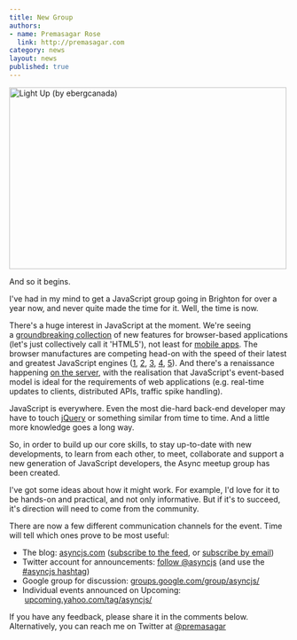 ```yaml
--- 
title: New Group
authors:
- name: Premasagar Rose
  link: http://premasagar.com
category: news
layout: news
published: true
---
```

<a href="http://www.flickr.com/photos/eberg/2176148762/" title="Light Up (by ebergcanada)"><img src="http://asyncjs.com/wp/wp-content/uploads/2010/05/2176148762_93f58f1128.jpg" title="Light Up (by ebergcanada)" alt="Light Up (by ebergcanada)" width="500" height="328" /></a>

And so it begins.

I've had in my mind to get a JavaScript group going in Brighton for over a year now, and never quite made the time for it. Well, the time is now.

There's a huge interest in JavaScript at the moment. We're seeing a <a href="http://apirocks.com/html5/html5.html#slide1">groundbreaking collection</a> of new features for browser-based applications (let's just collectively call it 'HTML5'), not least for <a href="http://www.quirksmode.org/blog/archives/2010/03/html5_apps.html">mobile apps</a>. The browser manufactures are competing head-on with the speed of their latest and greatest JavaScript engines (<a title="Firefox" href="http://antonywilliams.com/blog/2010/03/09/mozillas-comeback-in-javascript-performance/">1</a>, <a title="Safari" href="http://gizmodo.com/5283295/safari-4-available-now-dubbed-worlds-fastest-browser">2</a>, <a title="Opera" href="http://geektechnica.com/2009/12/move-over-chrome-opera-now-has-the-fastest-js-engine/">3</a>, <a title="Internet Explorer" href="http://blogs.msdn.com/ie/archive/2010/05/05/html5-and-same-markup-second-ie9-platform-preview-available-for-developers.aspx">4</a>, <a title="Chrome" href="http://chrome.blogspot.com/2010/05/pedal-to-chrome-metal-our-fastest-beta.html">5</a>). And there's a renaissance happening <a href="http://simonwillison.net/2009/Nov/23/node/">on the server</a>, with the realisation that JavaScript's event-based model is ideal for the requirements of web applications (e.g. real-time updates to clients, distributed APIs, traffic spike handling).

JavaScript is everywhere. Even the most die-hard back-end developer may have to touch <a href="http://jquery.com">jQuery</a> or something similar from time to time. And a little more knowledge goes a long way.

So, in order to build up our core skills, to stay up-to-date with new developments, to learn from each other, to meet, collaborate and support a new generation of JavaScript developers, the Async meetup group has been created.

I've got some ideas about how it might work. For example, I'd love for it to be hands-on and practical, and not only informative. But if it's to succeed, it's direction will need to come from the community.

There are now a few different communication channels for the event. Time will tell which ones prove to be most useful:
<ul>
	<li>The blog: <a href="http://asyncjs.com">asyncjs.com</a> (<a href="http://asyncjs.com/feed/">subscribe to the feed</a>, or <a href="http://feedburner.google.com/fb/a/mailverify?uri=asyncjs">subscribe by email</a>)</li>
	<li>Twitter account for announcements: <a href="http://twitter.com/asyncjs">follow @asyncjs</a> (and use the <a href="http://twitter.com/#search?q=%23asyncjs">#asyncjs hashtag</a>)</li>
	<li>Google group for discussion: <a href="http://groups.google.com/group/asyncjs/">groups.google.com/group/asyncjs/</a></li>
	<li>Individual events announced on Upcoming:  <a href="http://upcoming.yahoo.com/tag/asyncjs/">upcoming.yahoo.com/tag/asyncjs/</a></li>
</ul>
If you have any feedback, please share it in the comments below. Alternatively, you can reach me on Twitter at <a href="http://twitter.com/premasagar">@premasagar</a>
